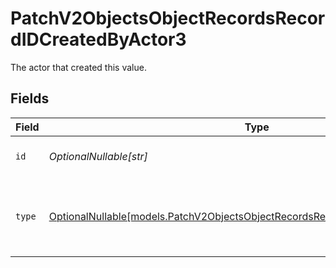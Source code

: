 # PatchV2ObjectsObjectRecordsRecordIDCreatedByActor3

The actor that created this value.


## Fields

| Field                                                                                                                                                  | Type                                                                                                                                                   | Required                                                                                                                                               | Description                                                                                                                                            |
| ------------------------------------------------------------------------------------------------------------------------------------------------------ | ------------------------------------------------------------------------------------------------------------------------------------------------------ | ------------------------------------------------------------------------------------------------------------------------------------------------------ | ------------------------------------------------------------------------------------------------------------------------------------------------------ |
| `id`                                                                                                                                                   | *OptionalNullable[str]*                                                                                                                                | :heavy_minus_sign:                                                                                                                                     | An ID to identify the actor.                                                                                                                           |
| `type`                                                                                                                                                 | [OptionalNullable[models.PatchV2ObjectsObjectRecordsRecordIDCreatedByActorType3]](../models/patchv2objectsobjectrecordsrecordidcreatedbyactortype3.md) | :heavy_minus_sign:                                                                                                                                     | The type of actor. [Read more information on actor types here](/docs/actors).                                                                          |
